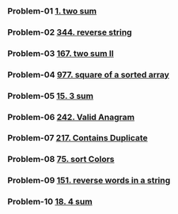 ### Problem-01 [1. two sum](https://leetcode.com/problems/two-sum/description/)

### Problem-02 [344. reverse string](https://leetcode.com/problems/reverse-string/description/)

### Problem-03 [167. two sum II](https://leetcode.com/problems/two-sum-ii-input-array-is-sorted/description/)

### Problem-04 [977. square of a sorted array](https://leetcode.com/problems/squares-of-a-sorted-array/description/)

### Problem-05 [15. 3 sum](https://leetcode.com/problems/3sum/description/)  

### Problem-06 [242. Valid Anagram](https://leetcode.com/problems/valid-anagram/description/)  

### Problem-07 [217. Contains Duplicate](https://leetcode.com/problems/contains-duplicate/description/)

### Problem-08 [75. sort Colors](https://leetcode.com/problems/sort-colors/description/)  

### Problem-09 [151. reverse words in a string ](https://leetcode.com/problems/reverse-words-in-a-string/description/)

### Problem-10 [18. 4 sum ](https://leetcode.com/problems/4sum/description/)
